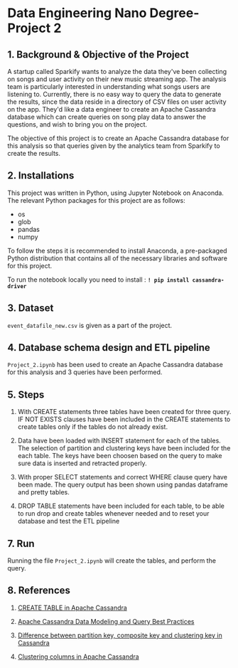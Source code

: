 # Data Engineering Nano Degree- Project 2

## 1. Background & Objective of the Project

A startup called Sparkify wants to analyze the data they've been collecting on songs and user activity on their new music streaming app. The analysis team is particularly interested in understanding what songs users are listening to. Currently, there is no easy way to query the data to generate the results, since the data reside in a directory of CSV files on user activity on the app. They'd like a data engineer to create an Apache Cassandra database which can create queries on song play data to answer the questions, and wish to bring you on the project.

The objective of this project is to create an Apache Cassandra database for this analysis so that queries given by the analytics team from Sparkify to create the results.


## 2. Installations

This project was written in Python, using Jupyter Notebook on Anaconda. The relevant Python packages for this project are as follows:

* os
* glob
* pandas
* numpy

To follow the steps it is recommended to install Anaconda, a pre-packaged Python distribution that contains all of the necessary libraries and software for this project.

To run the notebook locally you need to install : **`! pip install cassandra-driver`**


## 3. Dataset

`event_datafile_new.csv` is given as a part of the project. 



## 4. Database schema design and ETL pipeline 

`Project_2.ipynb` has been used to create an Apache Cassandra database for this analysis and 3 queries have been performed.


## 5. Steps

1. With CREATE statements three tables have been created for three query. IF NOT EXISTS clauses have been included in the CREATE statements to create tables only if the tables do not already exist.

2. Data have been loaded with INSERT statement for each of the tables. The selection of partition and clustering keys have been included for the each table. The keys have been choosen based on the query to make sure data is inserted and retracted properly.

3. With proper SELECT statements and correct WHERE clause query have been made. The query output has been shown using pandas dataframe and pretty tables.   

4. DROP TABLE statements have been included for each table, to be able to run drop and create tables whenever needed and to reset your database and test the ETL pipeline



## 7. Run

Running the file `Project_2.ipynb` will create the tables, and perform the query. 


## 8. References

1. [CREATE TABLE in Apache Cassandra](https://docs.datastax.com/en/archived/cql/3.0/cql/cql_reference/create_table_r.html)

2. [Apache Cassandra Data Modeling and Query Best Practices](https://www.red-gate.com/simple-talk/sql/nosql-databases/apache-cassandra-data-modeling-and-query-best-practices/) 

3. [Difference between partition key, composite key and clustering key in Cassandra](https://stackoverflow.com/questions/24949676/difference-between-partition-key-composite-key-and-clustering-key-in-cassandra)

4. [Clustering columns in Apache Cassandra](https://docs.datastax.com/en/dse/5.1/cql/cql/cql_using/whereClustering.html)